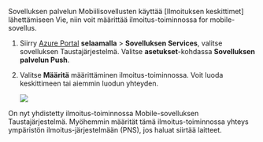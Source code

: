 Sovelluksen palvelun Mobiilisovellusten käyttää [Ilmoituksen keskittimet] lähettämiseen Vie, niin voit määrittää ilmoitus-toiminnossa for mobile-sovellus.

1. Siirry [Azure Portal] **selaamalla** > **Sovelluksen Services**, valitse sovelluksen Taustajärjestelmä. Valitse **asetukset**-kohdassa **Sovelluksen palvelun Push**.

2. Valitse **Määritä** määrittäminen ilmoitus-toiminnossa. Voit luoda keskittimeen tai aiemmin luodun yhteyden.

    ![](./media/app-service-mobile-create-notification-hub/configure-hub-flow.png)

On nyt yhdistetty ilmoitus-toiminnossa Mobile-sovelluksen Taustajärjestelmä. Myöhemmin määrität tämä ilmoitus-toiminnossa yhteys ympäristön ilmoitus-järjestelmään (PNS), jos haluat siirtää laitteet.

[Azure Portal]: https://portal.azure.com/
[Ilmoitus keskittimet]: https://azure.microsoft.com/en-us/documentation/articles/notification-hubs-push-notification-overview/